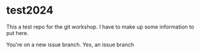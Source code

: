 # test2024
This a test repo for the git workshop. I have to make up some information to put here.

You're on a new issue branch. Yes, an issue branch